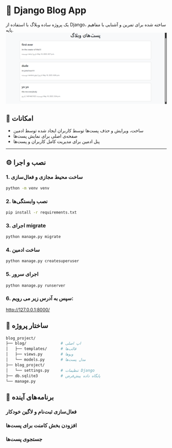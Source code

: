 # 📝 Django Blog App

یک پروژه ساده وبلاگ با استفاده از Django، ساخته شده برای تمرین و آشنایی با مفاهیم پایه‌.
![view](Screenshot(505).png)

## 📌 امکانات

- ساخت، ویرایش و حذف پست‌ها توسط کاربران ایجاد شده توسط ادمین
- صفحه‌ی اصلی برای نمایش پست‌ها
- پنل ادمین برای مدیریت کامل کاربران و پست‌ها

---

## ⚙️ نصب و اجرا

### 1. ساخت محیط مجازی و فعال‌سازی
```bash
python -m venv venv
```
### 2. نصب وابستگی‌ها
```bash
pip install -r requirements.txt
```
### 3. اجرای migrate
```bash
python manage.py migrate
```
### 4. ساخت ادمین
```bash
python manage.py createsuperuser
```
### 5. اجرای سرور
```bash
python manage.py runserver
```
### 6. سپس به آدرس زیر می رویم:
http://127.0.0.1:8000/
## 🧩 ساختار پروژه
```bash
blog_project/
├── blog/               # اپ اصلی
│   ├── templates/      # قالب‌ها
│   ├── views.py        # ویوها
│   └── models.py       # مدل پست‌ها
├── blog_project/
│   └── settings.py     # تنظیمات Django
├── db.sqlite3          # پایگاه داده پیش‌فرض
└── manage.py
```
## 🔮 برنامه‌های آینده
### فعال‌سازی ثبت‌نام و لاگین خودکار

### افزودن بخش کامنت برای پست‌ها

### جستجوی پست‌ها



